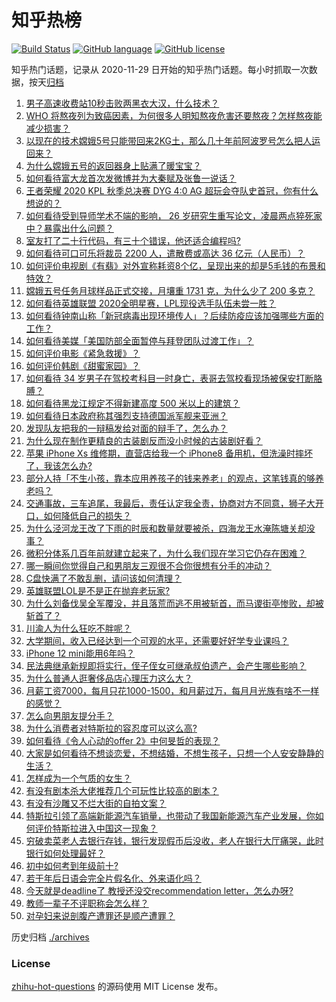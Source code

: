 # 知乎热榜
[![Build Status](https://github.com/ToWeLong/zhihu-hot-questions/workflows/CI/badge.svg)](https://github.com/ToWeLong/zhihu-hot-questions/actions)
[![GitHub language](https://img.shields.io/badge/language-golang-orange.svg)](https://golang.org/)
[![GitHub license](https://img.shields.io/github/license/ToWeLong/zhihu-hot-questions)](https://github.com/ToWeLong/zhihu-hot-questions/blob/main/LICENSE)

知乎热门话题，记录从 2020-11-29 日开始的知乎热门话题。每小时抓取一次数据，按天[归档](./archives)

<!-- BEGIN -->

1. [男子高速收费站10秒击败两黑衣大汉，什么技术？](https://www.zhihu.com/question/435382356)
1. [WHO 将熬夜列为致癌因素，为何很多人明知熬夜危害还要熬夜？怎样熬夜能减少损害？](https://www.zhihu.com/question/435367092)
1. [以现在的技术嫦娥5号只能带回来2KG土，那么几十年前阿波罗号怎么把人运回来？](https://www.zhihu.com/question/433879777)
1. [为什么嫦娥五号的返回器身上贴满了暖宝宝？](https://www.zhihu.com/question/435209761)
1. [如何看待富大龙首次发微博并为大秦赋及张鲁一说话？](https://www.zhihu.com/question/435523097)
1. [王者荣耀 2020 KPL 秋季总决赛 DYG 4:0 AG 超玩会夺队史首冠，你有什么想说的？](https://www.zhihu.com/question/435569440)
1. [如何看待受到导师学术不端的影响， 26 岁研究生重写论文，凌晨两点猝死家中？暴露出什么问题？](https://www.zhihu.com/question/435379962)
1. [室友打了二十行代码，有三十个错误，他还适合编程吗?](https://www.zhihu.com/question/433932953)
1. [如何看待可口可乐将裁员 2200 人，遣散费或高达 36 亿元（人民币）？](https://www.zhihu.com/question/435413923)
1. [如何评价电视剧《有翡》对外宣称耗资8个亿，呈现出来的却是5毛钱的布景和特效？](https://www.zhihu.com/question/435385991)
1. [嫦娥五号任务月球样品正式交接，月壤重 1731 克，为什么少了 200 多克？](https://www.zhihu.com/question/435518432)
1. [如何看待英雄联盟 2020全明星赛，LPL现役选手队伍未尝一胜？](https://www.zhihu.com/question/435559065)
1. [如何看待钟南山称「新冠病毒出现环境传人」？后续防疫应该加强哪些方面的工作？](https://www.zhihu.com/question/435533074)
1. [如何看待美媒「美国防部全面暂停与拜登团队过渡工作」？](https://www.zhihu.com/question/435477657)
1. [如何评价电影《紧急救援》？](https://www.zhihu.com/question/268538917)
1. [如何评价韩剧《甜蜜家园》？](https://www.zhihu.com/question/432809464)
1. [如何看待 34 岁男子在驾校考科目一时身亡，表哥去驾校看现场被保安打断胳膊？](https://www.zhihu.com/question/435071143)
1. [如何看待黑龙江规定不得新建高度 500 米以上的建筑？](https://www.zhihu.com/question/434748524)
1. [如何看待日本政府称其强烈支持德国派军舰来亚洲？](https://www.zhihu.com/question/435506994)
1. [发现队友把我的一辩稿发给对面的辩手了，怎么办？](https://www.zhihu.com/question/435040299)
1. [为什么现在制作更精良的古装剧反而没小时候的古装剧好看？](https://www.zhihu.com/question/23039866)
1. [苹果 iPhone Xs 维修期，直营店给我一个 iPhone8 备用机，但洗澡时摔坏了，我该怎么办?](https://www.zhihu.com/question/352661470)
1. [部分人持「不生小孩，靠本应用养孩子的钱来养老」的观点，这笔钱真的够养老吗？](https://www.zhihu.com/question/428647620)
1. [交通事故，三车追尾，我最后，责任认定我全责，协商对方不同意，狮子大开口，如何降低自己的损失？](https://www.zhihu.com/question/434999943)
1. [为什么泾河龙王改了下雨的时辰和数量就要被杀，四海龙王水淹陈塘关却没事？](https://www.zhihu.com/question/339157587)
1. [微积分体系几百年前就建立起来了，为什么我们现在学习它仍存在困难？](https://www.zhihu.com/question/435369583)
1. [哪一瞬间你觉得自己和男朋友三观很不合你很想有分手的冲动？](https://www.zhihu.com/question/280320364)
1. [C盘快满了不敢乱删，请问该如何清理？](https://www.zhihu.com/question/379384714)
1. [英雄联盟LOL是不是正在抛弃老玩家?](https://www.zhihu.com/question/433381458)
1. [为什么刘备伐吴全军覆没，并且落荒而逃不用被斩首，而马谡街亭惨败，却被斩首了？](https://www.zhihu.com/question/435204088)
1. [川渝人为什么狂吃不胖呢？](https://www.zhihu.com/question/435354745)
1. [大学期间，收入已经达到一个可观的水平，还需要好好学专业课吗？](https://www.zhihu.com/question/435522626)
1. [iPhone 12 mini能用6年吗？](https://www.zhihu.com/question/435047797)
1. [民法典继承新规即将实行，侄子侄女可继承叔伯遗产，会产生哪些影响？](https://www.zhihu.com/question/435436480)
1. [为什么普通人逛奢侈品店心理压力这么大？](https://www.zhihu.com/question/435313702)
1. [月薪工资7000，每月只花1000-1500，和月薪过万，每月月光族有啥不一样的感觉？](https://www.zhihu.com/question/392697045)
1. [怎么向男朋友提分手？](https://www.zhihu.com/question/327222167)
1. [为什么消费者对特斯拉的容忍度可以这么高?](https://www.zhihu.com/question/431530338)
1. [如何看待《令人心动的offer 2》中何旻哲的表现？](https://www.zhihu.com/question/435145637)
1. [大家是如何看待不想谈恋爱，不想结婚，不想生孩子，只想一个人安安静静的生活？](https://www.zhihu.com/question/434626201)
1. [怎样成为一个气质的女生？](https://www.zhihu.com/question/400637855)
1. [有没有剧本杀大佬推荐几个可玩性比较高的剧本？](https://www.zhihu.com/question/310162995)
1. [有没有沙雕又不烂大街的自拍文案？](https://www.zhihu.com/question/434327919)
1. [特斯拉引领了高端新能源汽车销量，也带动了我国新能源汽车产业发展，你如何评价特斯拉进入中国这一现象？](https://www.zhihu.com/question/435130080)
1. [穷破卖菜老人去银行存钱，银行发现假币后没收，老人在银行大厅痛哭，此时银行如何处理最好？](https://www.zhihu.com/question/434730115)
1. [初中如何考到年级前十?](https://www.zhihu.com/question/353434774)
1. [若干年后日语会完全片假名化、外来语化吗？](https://www.zhihu.com/question/40074039)
1. [今天就是deadline了 教授还没交recommendation letter，怎么办呀?](https://www.zhihu.com/question/435039485)
1. [教师一辈子不评职称会怎么样？](https://www.zhihu.com/question/349386518)
1. [对孕妇来说剖腹产遭罪还是顺产遭罪？](https://www.zhihu.com/question/332006128)

<!-- END -->

历史归档 [./archives](./archives)


### License
[zhihu-hot-questions](https://github.com/towelong/zhihu-hot-questions) 的源码使用 MIT License 发布。